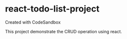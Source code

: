 # react-todo-list-project
Created with CodeSandbox

This project demonstrate the CRUD operation using react. 
